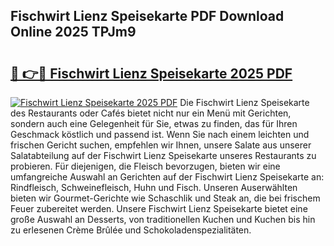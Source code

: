 ## Fischwirt Lienz Speisekarte PDF Download Online 2025 TPJm9

# <h2><a href="http://gc96na5.nevu.top/?p=Fischwirt+Lienz+Speisekarte">🔗 👉🔴 Fischwirt Lienz Speisekarte 2025 PDF</a></h2>

[![Fischwirt Lienz Speisekarte 2025 PDF](https://i.imgur.com/dBaPXMq.png)](http://gc96na5.nevu.top/?p=Fischwirt+Lienz+Speisekarte)
Die Fischwirt Lienz Speisekarte des Restaurants oder Cafés bietet nicht nur ein Menü mit Gerichten, sondern auch eine Gelegenheit für Sie, etwas zu finden, das für Ihren Geschmack köstlich und passend ist. Wenn Sie nach einem leichten und frischen Gericht suchen, empfehlen wir Ihnen, unsere Salate aus unserer Salatabteilung auf der Fischwirt Lienz Speisekarte unseres Restaurants zu probieren. Für diejenigen, die Fleisch bevorzugen, bieten wir eine umfangreiche Auswahl an Gerichten auf der Fischwirt Lienz Speisekarte an: Rindfleisch, Schweinefleisch, Huhn und Fisch. Unseren Auserwählten bieten wir Gourmet-Gerichte wie Schaschlik und Steak an, die bei frischem Feuer zubereitet werden. Unsere Fischwirt Lienz Speisekarte bietet eine große Auswahl an Desserts, von traditionellen Kuchen und Kuchen bis hin zu erlesenen Crème Brûlée und Schokoladenspezialitäten.
